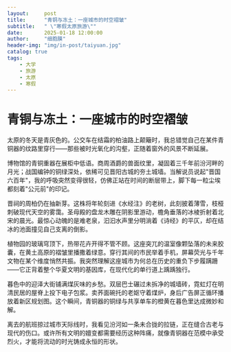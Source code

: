 ```yaml
---
layout:     post
title:      "青铜与冻土：一座城市的时空褶皱"
subtitle:   " \"寒假太原旅游\""
date:       2025-01-18 12:00:00
author:     "细胞膜"
header-img: "img/in-post/taiyuan.jpg"
catalog: true
tags:
    - 大学
    - 旅游
    - 太原
    - 寒假
---
```



# 青铜与冻土：一座城市的时空褶皱

太原的冬天是青灰色的。公交车在结霜的柏油路上颠簸时，我总错觉自己在某件青铜器的纹路里穿行——那些被时光氧化的沟壑，正随着窗外的风景不断延展。

博物馆的青铜重器在展柜中低语。商周酒爵的兽面纹里，凝固着三千年前汾河畔的月光；战国编钟的铜绿深处，依稀可见晋阳古城的夯土城墙。当解说员说起"晋国六百年"，我的呼吸突然变得很轻，仿佛正站在时间的断层带上，脚下每一粒尘埃都刻着"公元前"的印记。

晋祠的周柏仍在抽新芽。这株将年轮刻进《水经注》的老树，此刻披着薄雪，枝桠刺破现代天空的雾霭。圣母殿的盘龙木雕在阴影里游动，檐角垂落的冰棱折射着北宋的晨光。最惊心动魄的是难老泉，汩汩水声里分明淌着《诗经》的平仄，却在结冰的池面撞见自己支离的倒影。

植物园的玻璃穹顶下，热带花卉开得不管不顾。这座突兀的温室像颗坠落的未来胶囊，在黄土高原的褶皱里播撒着绿意。穿行其间的市民举着手机，屏幕荧光与千年文物在某个维度悄然共振。我突然理解这座城市为何总在历史的重负下步履蹒跚——它正背着整个华夏文明的基因库，在现代化的单行道上踽踽独行。

暮色中的迎泽大街铺满煤灰味的乡愁。双层巴士碾过未拆净的城墙砖，霓虹灯在明清民居的屋脊上投下电子包浆。卖荞面碗托的老妪守着煤炉，身后广告屏正循环播放着新区规划图。这个瞬间，青铜器的铜绿与共享单车的橙黄在暮色里达成微妙和解。

离去的航班掠过城市天际线时，我看见汾河如一条未合拢的拉链，正在缝合古老与现代的伤口。或许所有文明的嬗变都需要经历这种阵痛，就像青铜器在范模中承受烈火，才能将流动的时光铸成永恒的形状。